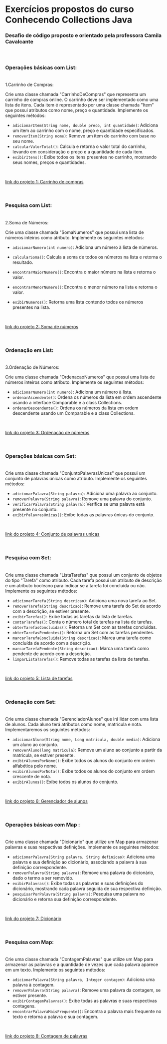 # Exercícios propostos do curso Conhecendo Collections Java 
### Desafio de código proposto e orientado pela professora Camila Cavalcante<br><br><br>

### Operações básicas com List:<br><br>

1.Carrinho de Compras:

<p>Crie uma classe chamada "CarrinhoDeCompras" que representa um carrinho de compras online. O carrinho deve ser implementado como uma lista de itens. Cada item é representado por uma classe chamada "Item" que possui atributos como nome, preço e quantidade. Implemente os seguintes métodos:

- `adicionarItem(String nome, double preco, int quantidade)`: Adiciona um item ao carrinho com o nome, preço e quantidade especificados.
- `removerItem(String nome)`: Remove um item do carrinho com base no seu nome.
- `calcularValorTotal()`: Calcula e retorna o valor total do carrinho, levando em consideração o preço e a quantidade de cada item.
- `exibirItens()`: Exibe todos os itens presentes no carrinho, mostrando seus nomes, preços e quantidades.
</p>

<br>

[link do projeto 1: Carrinho de compras](https://github.com/N3onKn1gh7/bootcamp-java-2024-dio/tree/main/src/exercicios/collections/list/operacoesBasicas)<br><br><br>

### Pesquisa com List: <br><br>

2.Soma de Números: 

<p>Crie uma classe chamada "SomaNumeros" que possui uma lista de números inteiros como atributo. Implemente os seguintes métodos:

- `adicionarNumero(int numero)`: Adiciona um número à lista de números.
- `calcularSoma()`: Calcula a soma de todos os números na lista e retorna o resultado.
- `encontrarMaiorNumero()`: Encontra o maior número na lista e retorna o valor.
- `encontrarMenorNumero()`: Encontra o menor número na lista e retorna o valor.
- `exibirNumeros()`: Retorna uma lista contendo todos os números presentes na lista.

  <br>

[link do projeto 2: Soma de números](https://github.com/N3onKn1gh7/bootcamp-java-2024-dio/tree/main/src/exercicios/collections/list/Pesquisa)<br><br><br>

### Ordenação em List: <br><br>

3.Ordenação de Números:

<p>Crie uma classe chamada "OrdenacaoNumeros" que possui uma lista de números inteiros como atributo. Implemente os seguintes métodos:

- `adicionarNumero(int numero)`: Adiciona um número à lista.
- `ordenarAscendente()`: Ordena os números da lista em ordem ascendente usando a interface Comparable e a class Collections.
- `ordenarDescendente()`: Ordena os números da lista em ordem descendente usando um Comparable e a class Collections.
</p>

<br>

[link do projeto 3: Ordenação de números](https://github.com/N3onKn1gh7/bootcamp-java-2024-dio/tree/main/src/exercicios/collections/list/Ordenacao)<br><br><br>

### Operações básicas com Set:<br><br>

<p>
Crie uma classe chamada "ConjuntoPalavrasUnicas" que possui um conjunto de palavras únicas como atributo. Implemente os seguintes métodos:

- `adicionarPalavra(String palavra)`: Adiciona uma palavra ao conjunto.
- `removerPalavra(String palavra)`: Remove uma palavra do conjunto.
- `verificarPalavra(String palavra)`: Verifica se uma palavra está presente no conjunto.
- `exibirPalavrasUnicas()`: Exibe todas as palavras únicas do conjunto.
</p>

<br>

[link do projeto 4: Conjunto de palavras unicas](https://github.com/N3onKn1gh7/bootcamp-java-2024-dio/tree/main/src/exercicios/collections/set/OperacoesBasicas)<br><br><br>

### Pesquisa com Set:<br><br>

<p>
Crie uma classe chamada "ListaTarefas" que possui um conjunto de objetos do tipo "Tarefa" como atributo. Cada tarefa possui um atributo de descrição e um atributo booleano para indicar se a tarefa foi concluída ou não. Implemente os seguintes métodos:

- `adicionarTarefa(String descricao)`: Adiciona uma nova tarefa ao Set.
- `removerTarefa(String descricao)`: Remove uma tarefa do Set de acordo com a descrição, se estiver presente. 
- `exibirTarefas()`: Exibe todas as tarefas da lista de tarefas.
- `contarTarefas()`: Conta o número total de tarefas na lista de tarefas.
- `obterTarefasConcluidas()`: Retorna um Set com as tarefas concluídas.
- `obterTarefasPendentes()`: Retorna um Set com as tarefas pendentes.
- `marcarTarefaConcluida(String descricao)`: Marca uma tarefa como concluída de acordo com a descrição.
- `marcarTarefaPendente(String descricao)`: Marca uma tarefa como pendente de acordo com a descrição.
- `limparListaTarefas()`: Remove todas as tarefas da lista de tarefas.
</p>

<br>

[link do projeto 5: Lista de tarefas](https://github.com/N3onKn1gh7/bootcamp-java-2024-dio/tree/main/src/exercicios/collections/set/Pesquisa)<br><br><br>

### Ordenação com Set:<br><br>

<p>
Crie uma classe chamada "GerenciadorAlunos" que irá lidar com uma lista de alunos. Cada aluno terá atributos como nome, matrícula e nota. Implementaremos os seguintes métodos:

- `adicionarAluno(String nome, Long matricula, double media)`: Adiciona um aluno ao conjunto.
- `removerAluno(long matricula)`: Remove um aluno ao conjunto a partir da matricula, se estiver presente.
- `exibirAlunosPorNome()`: Exibe todos os alunos do conjunto em ordem alfabética pelo nome.
- `exibirAlunosPorNota()`: Exibe todos os alunos do conjunto em ordem crescente de nota.
- `exibirAlunos()`: Exibe todos os alunos do conjunto.
</p>

<br>

[link do projeto 6: Gerenciador de alunos](https://github.com/N3onKn1gh7/bootcamp-java-2024-dio/tree/main/src/exercicios/collections/set/Ordenacao)<br><br><br>

### Operações básicas com Map :<br><br>

<p>
Crie uma classe chamada "Dicionario" que utilize um Map para armazenar palavras e suas respectivas definições. Implemente os seguintes métodos:

- `adicionarPalavra(String palavra, String definicao)`: Adiciona uma palavra e sua definição ao dicionário, associando a palavra à sua definição correspondente.
- `removerPalavra(String palavra)`: Remove uma palavra do dicionário, dado o termo a ser removido.
- `exibirPalavras()`: Exibe todas as palavras e suas definições do dicionário, mostrando cada palavra seguida de sua respectiva definição.
- `pesquisarPorPalavra(String palavra)`: Pesquisa uma palavra no dicionário e retorna sua definição correspondente.
</p>

<br>

[link do projeto 7: Dicionário](https://github.com/N3onKn1gh7/bootcamp-java-2024-dio/tree/main/src/exercicios/collections/map/operacoesBasicas)<br><br><br>

### Pesquisa com Map: <br><br>


<p>
Crie uma classe chamada "ContagemPalavras" que utilize um Map para armazenar as palavras e a quantidade de vezes que cada palavra aparece em um texto. Implemente os seguintes métodos:

- `adicionarPalavra(String palavra, Integer contagem)`: Adiciona uma palavra à contagem.
- `removerPalavra(String palavra)`: Remove uma palavra da contagem, se estiver presente.
- `exibirContagemPalavras()`: Exibe todas as palavras e suas respectivas contagens.
- `encontrarPalavraMaisFrequente()`: Encontra a palavra mais frequente no texto e retorna a palavra e sua contagem.
</p>

<br>

[link do projeto 8: Contagem de palavras](https://github.com/N3onKn1gh7/bootcamp-java-2024-dio/tree/main/src/exercicios/collections/map/pesquisa)



